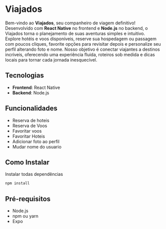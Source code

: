 # Viajados

Bem-vindo ao **Viajados**, seu companheiro de viagem definitivo! Desenvolvido com **React Native** no frontend e **Node.js** no backend, o Viajados torna o planejamento de suas aventuras simples e intuitivo. Explore hotéis e voos disponíveis, reserve sua hospedagem ou passagem com poucos cliques, favorite opções para revisitar depois e personalize seu perfil alterando foto e nome. Nosso objetivo é conectar viajantes a destinos incríveis, oferecendo uma experiência fluida, roteiros sob medida e dicas locais para tornar cada jornada inesquecível.

## Tecnologias
- **Frontend**: React Native  
- **Backend**: Node.js  


## Funcionalidades
- Reserva de hoteis
- Reserva de Voos
- Favoritar voos
- Favoritar Hoteis
- Adicionar foto ao perfil
- Mudar nome do usuario


## Como Instalar
Instalar todas dependências
```sh
npm install
````

## Pré-requisitos
- Node.js  
- npm ou yarn  
- Expo

